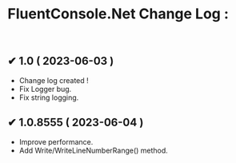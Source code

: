 # FluentConsole.Net Change Log :
</br>

## ✔ 1.0 ( 2023-06-03 )
  * Change log created !
  * Fix Logger bug.
  * Fix string logging.

## ✔ 1.0.8555 ( 2023-06-04 )
  * Improve performance.
  * Add Write/WriteLineNumberRange() method.
 
